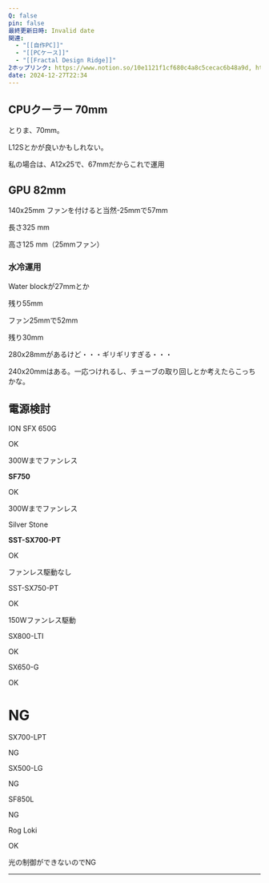 ```yaml
---
Q: false
pin: false
最終更新日時: Invalid date
関連:
  - "[[自作PC]]"
  - "[[PCケース]]"
  - "[[Fractal Design Ridge]]"
2ホップリンク: https://www.notion.so/10e1121f1cf680c4a8c5cecac6b48a9d, https://www.notion.so/1101121f1cf68073bfa9ec3235c06f61, https://www.notion.so/1101121f1cf680828c80e49572807ac8, https://www.notion.so/1141121f1cf68077ba36e8a857265fb0, https://www.notion.so/1191121f1cf68093a976e5387333ca4a, https://www.notion.so/11c1121f1cf68090b0a6fd9ac7c31c0a, https://www.notion.so/11e1121f1cf68051853decacc2ae16ff, https://www.notion.so/11e1121f1cf680aaa1defdc034df3369, https://www.notion.so/1201121f1cf68035a870db26fd6eed98, https://www.notion.so/1211121f1cf6802386d1fdf5fe0b03f4, https://www.notion.so/526abee8ef61413abf3cc752e7f9770f, https://www.notion.so/f3dc85f976e640ceaf469d105f4bc988,https://www.notion.so/1101121f1cf68073bfa9ec3235c06f61, https://www.notion.so/11c1121f1cf68090b0a6fd9ac7c31c0a, https://www.notion.so/1201121f1cf680deb46eef35d04c268d, https://www.notion.so/526abee8ef61413abf3cc752e7f9770f,https://www.notion.so/11c1121f1cf68090b0a6fd9ac7c31c0a
date: 2024-12-27T22:34
---
```

  

  

  

## CPUクーラー 70mm

とりま、70mm。

L12Sとかが良いかもしれない。

私の場合は、A12x25で、67mmだからこれで運用

  

  

  

## GPU 82mm

140x25mm ファンを付けると当然-25mmで57mm

  

長さ325 mm

高さ125 mm（25mmファン）

  

### 水冷運用

Water blockが27mmとか

残り55mm

ファン25mmで52mm

残り30mm

280x28mmがあるけど・・・ギリギリすぎる・・・

240x20mmはある。一応つけれるし、チューブの取り回しとか考えたらこっちかな。

  

  

  

  

  

  

## 電源検討

  

  

ION SFX 650G

OK

300Wまでファンレス

  

  

  

**SF750**

OK

300Wまでファンレス

  

  

  

Silver Stone

  

**SST-SX700-PT** 

OK

ファンレス駆動なし

  

SST-SX750-PT

OK

150Wファンレス駆動

  

SX800-LTI

OK

  

  

SX650-G

OK

  

  

# NG

  

SX700-LPT

NG

  

  

SX500-LG

NG

  

  

SF850L

NG

  

Rog Loki

OK

光の制御ができないのでNG

---